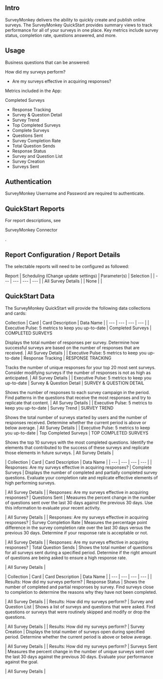 

Intro
-------

SurveyMonkey delivers the ability to quickly create and publish online surveys. The SurveyMonkey QuickStart provides summary views to track performance for all of your surveys in one place. Key metrics include survey status, completion rate, questions answered, and more.


 Usage
-------

Business questions that can be answered:

 How did my surveys perform?
* Are my surveys effective in acquiring responses?

Metrics included in the App:

 Completed Surveys
* Response Tracking
* Survey & Question Detail
* Survey Trend
* Top Completed Surveys
* Complete Surveys
* Questions Sent
* Survey Completion Rate
* Total Question Sends
* Response Status
* Survey and Question List
* Survey Creation
* Surveys Sent

Authentication
----------------

SurveyMonkey Username and Password are required to authenticate.


 QuickStart Reports
--------------------

For report descriptions, see

SurveyMonkey Connector

.


 Report Configuration / Report Details
---------------------------------------

The selectable reports will need to be configured as followed:


 Report
  |
 Scheduling (Change update settings)
  |
 Parameter(s)
  |
 Selection
  |
| --- | --- | --- | --- |
|
 All Survey Details
  |
 |
 None
  |
 |

QuickStart Data
-----------------

The SurveyMonkey QuickStart will provide the following data collections and cards:


 Collection
  |
 Card
  |
 Card Description
  |
 Data Name
  |
| --- | --- | --- | --- |
|
 Executive Pulse: 5 metrics to keep you up-to-date
  |
 Completed Surveys
  |
 COMPLETED SURVEYS

Displays the total number of responses per survey. Determine how successful surveys are based on the number of responses that are received.
  |
 All Survey Details
  |
|
 Executive Pulse: 5 metrics to keep you up-to-date
  |
 Response Tracking
  |
 RESPONSE TRACKING

Tracks the number of unique responses for your top 20 most sent surveys. Consider modifying surveys if the number of responses is not as high as anticipated.
  |
 All Survey Details
  |
|
 Executive Pulse: 5 metrics to keep you up-to-date
  |
 Survey & Question Detail
  |
 SURVEY & QUESTION DETAIL

Shows the number of responses to each survey campaign in the period. Find patterns in the questions that receive the most responses and try to replicate that content.
  |
 All Survey Details
  |
|
 Executive Pulse: 5 metrics to keep you up-to-date
  |
 Survey Trend
  |
 SURVEY TREND

Shows the total number of surveys started by users and the number of responses received. Determine whether the current period is above or below average.
  |
 All Survey Details
  |
|
 Executive Pulse: 5 metrics to keep you up-to-date
  |
 Top Completed Surveys
  |
 TOP COMPLETED SURVEYS

Shows the top 10 surveys with the most completed questions. Identify the elements that contributed to the success of these surveys and replicate those elements in future surveys.
  |
 All Survey Details
  |


|
 Collection
  |
 Card
  |
 Card Description
  |
 Data Name
  |
| --- | --- | --- | --- |
|
 Responses: Are my surveys effective in acquiring responses?
  |
 Complete Surveys
  |
 Displays the number of completed and partially completed survey questions. Evaluate your completion rate and replicate effective elements of high performing surveys.


 |
 All Survey Details
  |
|
 Responses: Are my surveys effective in acquiring responses?
  |
 Questions Sent
  |
 Measures the percent change in the number of questions sent over the last 30 days against the previous 30 days. Use this information to evaluate your recent activity.


 |
 All Survey Details
  |
|
 Responses: Are my surveys effective in acquiring responses?
  |
 Survey Completion Rate
  |
 Measures the percentage point difference in the survey completion rate over the last 30 days versus the previous 30 days. Determine if your response rate is acceptable or not.


 |
 All Survey Details
  |
|
 Responses: Are my surveys effective in acquiring responses?
  |
 Total Question Sends
  |
 Shows the total number of questions for all surveys sent during a specified period. Determine if the right amount of questions are being asked to ensure a high response rate.


 |
 All Survey Details
  |


|
 Collection
  |
 Card
  |
 Card Description
  |
 Data Name
  |
| --- | --- | --- | --- |
|
 Results: How did my surveys perform?
  |
 Response Status
  |
 Shows the number of completed and partial responses by survey. Find surveys close to completion to determine the reasons why they have not been completed.


 |
 All Survey Details
  |
|
 Results: How did my surveys perform?
  |
 Survey and Question List
  |
 Shows a list of surveys and questions that were asked. Find questions or surveys that were routinely skipped and modify or drop the questions.


 |
 All Survey Details
  |
|
 Results: How did my surveys perform?
  |
 Survey Creation
  |
 Displays the total number of surveys open during specified period. Determine whether the current period is above or below average.


 |
 All Survey Details
  |
|
 Results: How did my surveys perform?
  |
 Surveys Sent
  |
 Measures the percent change in the number of unique surveys sent over the last 30 days against the previous 30 days. Evaluate your performance against the goal.


 |
 All Survey Details
  |


